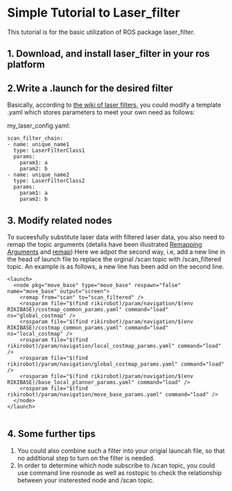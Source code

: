 # Simple Tutorial to Laser_filter

This tutorial is for the basic utilization of ROS package laser_filter.

## 1. Download, and install laser_filter in your ros platform

## 2.Write a .launch for the desired filter
Basically, according to [the wiki of laser filters](http://wiki.ros.org/laser_filters), you could modify a template .yaml which stores parameters to meet your own need as follows:


my_laser_config.yaml:

```
scan_filter_chain:
- name: unique_name1
  type: LaserFilterClass1
  params:
    param1: a
    param2: b
- name: unique_name2
  type: LaserFilterClass2
  params:
    param1: a
    param2: b
```



## 3. Modify related nodes 

To suceesfully substitute laser data with filtered  laser data, you also need to remap the topic arguments (detalis have been illustrated [Remapping Arguments](http://wiki.ros.org/Remapping%20Arguments) and [remap](http://wiki.ros.org/roslaunch/XML/remap)) Here we adpot the second way, i.e, add a new line in the head of launch file to replace the orginal /scan topic with /scan_filtered topic. An example is as follows, a new line has been add on the second line.

```
<launch>
  <node pkg="move_base" type="move_base" respawn="false" name="move_base" output="screen">
    <remap from="scan" to="scan_filtered" />
    <rosparam file="$(find rikirobot)/param/navigation/$(env RIKIBASE)/costmap_common_params.yaml" command="load" ns="global_costmap" />
    <rosparam file="$(find rikirobot)/param/navigation/$(env RIKIBASE)/costmap_common_params.yaml" command="load" ns="local_costmap" />
    <rosparam file="$(find rikirobot)/param/navigation/local_costmap_params.yaml" command="load" />
    <rosparam file="$(find rikirobot)/param/navigation/global_costmap_params.yaml" command="load" />
    <rosparam file="$(find rikirobot)/param/navigation/$(env RIKIBASE)/base_local_planner_params.yaml" command="load" />
    <rosparam file="$(find rikirobot)/param/navigation/move_base_params.yaml" command="load" />
  </node>
</launch>
               
```

## 4. Some further tips

1. You could also combine such a filter into your origial launcah file, so that no additional step to turn on the filter is needed.
2. In order to determine which node subscribe to /scan topic, you could use command line rosnode as well as rostopic to check the relationship between your insterested node and /scan topic.